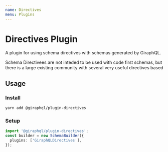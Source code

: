 ```yaml
---
name: Directives
menu: Plugins
---
```


# Directives Plugin

A plugin for using schema directives with schemas generated by GiraphQL.

Schema Directivees are not inteded to be used with code first schemas, but there is a large existing
community with several very useful directives based

## Usage

### Install

```bash
yarn add @giraphql/plugin-directives
```

### Setup

```typescript
import '@giraphql/plugin-directives';
const builder = new SchemaBuilder({
  plugins: ['GiraphQLDirectives'],
});
```
